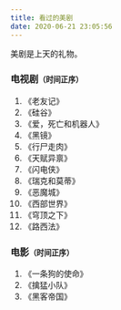 ```yaml
---
title: 看过的美剧
date: 2020-06-21 23:05:56
---
```


美剧是上天的礼物。

<h3>电视剧<span style="font-size:80%;">（时间正序）</span></h3>

<ol>
    <li>《老友记》</li>
    <li>《硅谷》</li>
    <li>《爱，死亡和机器人》</li>
    <li>《黑镜》</li>
    <li>《行尸走肉》</li>
    <li>《天赋异禀》</li>
    <li>《闪电侠》</li>
    <li>《瑞克和莫蒂》</li>
    <li>《恶魔城》</li>
    <li>《西部世界》</li>
    <li>《穹顶之下》</li>
    <li>《路西法》</li>
</ol>

<h3>电影<span style="font-size:80%;">（时间正序）</span></h3>

<ol>
    <li>《一条狗的使命》</li>
    <li>《擒猛小队》</li>
    <li>《黑客帝国》</li>
</ol>

